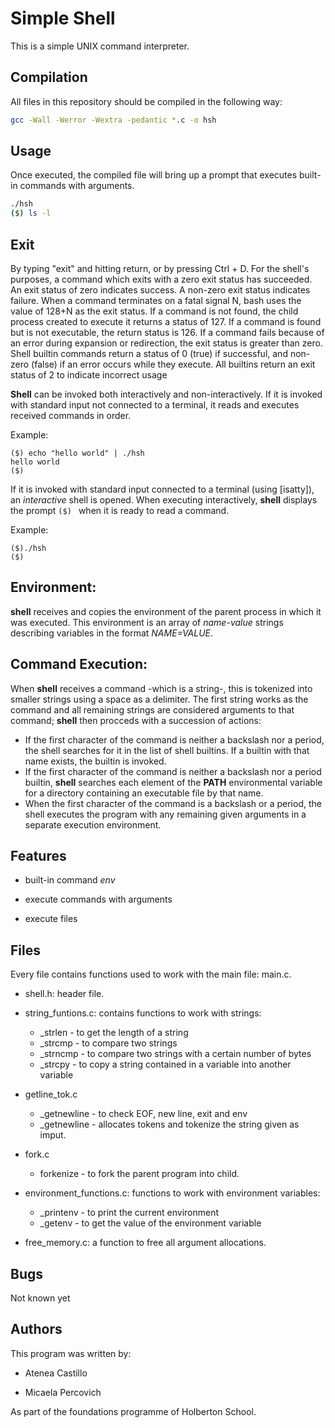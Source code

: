 # Simple Shell

This is a simple UNIX command interpreter.

## Compilation

All files in this repository should be compiled in the following way:

```bash
gcc -Wall -Werror -Wextra -pedantic *.c -o hsh
```

## Usage

Once executed, the compiled file will bring up a prompt that executes built-in
commands with arguments.

```bash
./hsh
($) ls -l

```
## Exit
By typing "exit" and hitting return, or by pressing Ctrl + D.
For the shell's purposes, a command which exits with a zero exit status has
 succeeded. An exit status of zero indicates success.  A non-zero exit status
 indicates  failure.
 When  a  command  terminates  on a fatal signal N, bash uses the value of 128+N
 as the exit status.
 If a command is not found, the child process created to execute it returns a
 status of 127.  If a command is found but is not executable, the return status
 is 126. If  a command fails because of an error during expansion or
 redirection, the exit status is greater than zero.
 Shell builtin commands return a status of 0 (true) if successful, and non-zero
 (false) if  an  error  occurs  while they execute.  All builtins return an exit
 status of 2 to indicate incorrect usage

**Shell** can be invoked both interactively and non-interactively.
If it is invoked with standard input not connected to a terminal, it reads and
 executes received commands in order.

Example:
```
($) echo "hello world" | ./hsh
hello world
($)
```
If it is invoked with standard input connected to a terminal (using [isatty]),
an *interactive* shell is opened. When executing interactively, **shell**
 displays the prompt `($) ` when it is ready to read a command.

Example:
```
($)./hsh
($)
```
## Environment:
**shell** receives and copies the environment of the parent process in which
it was executed. This environment is an array of *name-value* strings
 describing variables in the format *NAME=VALUE*.

## Command Execution:

When **shell** receives a command -which is a string-, this is tokenized
 into smaller strings using a space as a delimiter. The first string works as
 the command and all remaining strings are considered arguments to that
 command; **shell** then procceds with a succession of actions:
- If the first character of the command is neither a backslash nor a period,
the shell searches for it in the list of shell builtins. If a builtin
 with that name exists, the builtin is invoked.
- If the first character of the command is neither a backslash nor a period
 builtin, **shell** searches each element of the **PATH** environmental
 variable for a directory containing an executable file by that name.
- When the first character of the command is a backslash or a period, the
 shell executes the program with any remaining given arguments in a separate
 execution environment.

## Features

 - built-in command *env*

 - execute commands with arguments

 - execute files

## Files
   Every file contains functions used to work with the main file: main.c.

- shell.h:
  header file.

- string_funtions.c: contains functions to work with strings:
  - _strlen - to get the length of a string
  - _strcmp - to compare two strings
  - _strncmp - to compare two strings with a certain number of bytes
  - _strcpy - to copy a string contained in a variable into another variable

- getline_tok.c
  - _getnewline - to check EOF, new line, exit and env
  - _getnewline - allocates tokens and tokenize the string given as imput.

- fork.c
  - forkenize - to fork the parent program into child.

- environment_functions.c: functions to work with environment variables:
  - _printenv - to print the current environment
  - _getenv - to get the value of the environment variable

- free_memory.c: a function to free all argument allocations.

## Bugs

 Not known yet

## Authors

This program was written by:

- Atenea Castillo

- Micaela Percovich

As part of the foundations programme of Holberton School.
